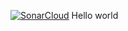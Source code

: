 
[![SonarCloud](https://sonarcloud.io/images/project_badges/sonarcloud-white.svg)](https://sonarcloud.io/summary/new_code?id=sananthan_SonarCloud-Test)
Hello world
